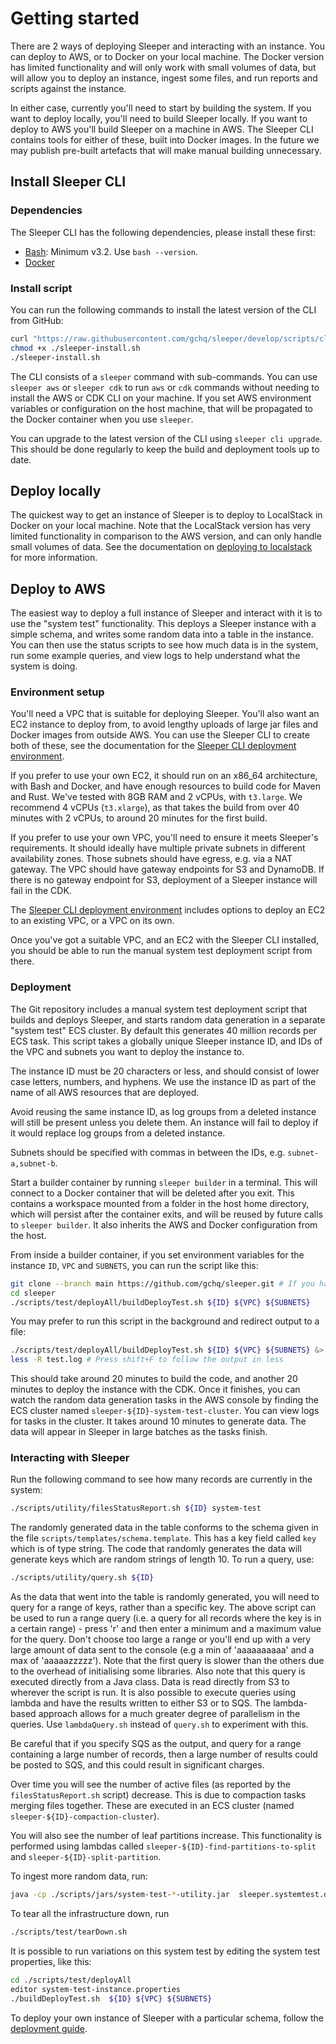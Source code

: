 Getting started
===============

There are 2 ways of deploying Sleeper and interacting with an instance. You can deploy to AWS, or to Docker on your
local machine. The Docker version has limited functionality and will only work with small volumes of data, but will
allow you to deploy an instance, ingest some files, and run reports and scripts against the instance.

In either case, currently you'll need to start by building the system. If you want to deploy locally, you'll need to
build Sleeper locally. If you want to deploy to AWS you'll build Sleeper on a machine in AWS. The Sleeper CLI contains
tools for either of these, built into Docker images. In the future we may publish pre-built artefacts that will make
manual building unnecessary.

## Install Sleeper CLI

### Dependencies

The Sleeper CLI has the following dependencies, please install these first:

* [Bash](https://www.gnu.org/software/bash/): Minimum v3.2. Use `bash --version`.
* [Docker](https://docs.docker.com/get-docker/)

### Install script

You can run the following commands to install the latest version of the CLI from GitHub:

```bash
curl "https://raw.githubusercontent.com/gchq/sleeper/develop/scripts/cli/install.sh" -o ./sleeper-install.sh
chmod +x ./sleeper-install.sh
./sleeper-install.sh
```

The CLI consists of a `sleeper` command with sub-commands. You can use `sleeper aws` or `sleeper cdk` to run `aws` or
`cdk` commands without needing to install the AWS or CDK CLI on your machine. If you set AWS environment variables or
configuration on the host machine, that will be propagated to the Docker container when you use `sleeper`.

You can upgrade to the latest version of the CLI using `sleeper cli upgrade`. This should be done regularly to keep the
build and deployment tools up to date.

## Deploy locally

The quickest way to get an instance of Sleeper is to deploy to LocalStack in Docker on your local machine. Note that the
LocalStack version has very limited functionality in comparison to the AWS version, and can only handle small volumes of
data. See the documentation on [deploying to localstack](deployment/deploy-to-localstack.md) for more information.

## Deploy to AWS

The easiest way to deploy a full instance of Sleeper and interact with it is to use the "system test" functionality.
This deploys a Sleeper instance with a simple schema, and writes some random data into a table in the instance. You can
then use the status scripts to see how much data is in the system, run some example queries, and view logs to help
understand what the system is doing.

### Environment setup

You'll need a VPC that is suitable for deploying Sleeper. You'll also want an EC2 instance to deploy from, to avoid
lengthy uploads of large jar files and Docker images from outside AWS. You can use the Sleeper CLI to create both of
these, see the documentation for the [Sleeper CLI deployment environment](deployment/cli-deployment-environment.md).

If you prefer to use your own EC2, it should run on an x86_64 architecture, with Bash and Docker, and have enough
resources to build code for Maven and Rust. We've tested with 8GB RAM and 2 vCPUs, with `t3.large`. We recommend 4 vCPUs
(`t3.xlarge`), as that takes the build from over 40 minutes with 2 vCPUs, to around 20 minutes for the first build.

If you prefer to use your own VPC, you'll need to ensure it meets Sleeper's requirements. It should ideally have
multiple private subnets in different availability zones. Those subnets should have egress, e.g. via a NAT gateway. The
VPC should have gateway endpoints for S3 and DynamoDB. If there is no gateway endpoint for S3, deployment of a Sleeper
instance will fail in the CDK.

The [Sleeper CLI deployment environment](deployment/cli-deployment-environment.md) includes options to deploy an EC2 to
an existing VPC, or a VPC on its own.

Once you've got a suitable VPC, and an EC2 with the Sleeper CLI installed, you should be able to run the manual system
test deployment script from there.

### Deployment

The Git repository includes a manual system test deployment script that builds and deploys Sleeper, and starts random
data generation in a separate "system test" ECS cluster. By default this generates 40 million records per ECS task. This
script takes a globally unique Sleeper instance ID, and IDs of the VPC and subnets you want to deploy the instance to.

The instance ID must be 20 characters or less, and should consist of lower case letters, numbers, and hyphens. We use
the instance ID as part of the name of all AWS resources that are deployed.

Avoid reusing the same instance ID, as log groups from a deleted instance will still be present unless you delete them.
An instance will fail to deploy if it would replace log groups from a deleted instance.

Subnets should be specified with commas in between the IDs, e.g. `subnet-a,subnet-b`.

Start a builder container by running `sleeper builder` in a terminal. This will connect to a Docker container that will
be deleted after you exit. This contains a workspace mounted from a folder in the host home directory, which will
persist after the container exits, and will be reused by future calls to `sleeper builder`. It also inherits the AWS
and Docker configuration from the host.

From inside a builder container, if you set environment variables for the instance `ID`, `VPC` and `SUBNETS`, you can
run the script like this:

```bash
git clone --branch main https://github.com/gchq/sleeper.git # If you haven't checked out the Git repository yet
cd sleeper
./scripts/test/deployAll/buildDeployTest.sh ${ID} ${VPC} ${SUBNETS}
```

You may prefer to run this script in the background and redirect output to a file:

```bash
./scripts/test/deployAll/buildDeployTest.sh ${ID} ${VPC} ${SUBNETS} &> test.log &
less -R test.log # Press shift+F to follow the output in less
```

This should take around 20 minutes to build the code, and another 20 minutes to deploy the instance with the CDK. Once
it finishes, you can watch the random data generation tasks in the AWS console by finding the ECS cluster
named `sleeper-${ID}-system-test-cluster`. You can view logs for tasks in the cluster. It takes around 10 minutes to
generate data. The data will appear in Sleeper in large batches as the tasks finish.

### Interacting with Sleeper

Run the following command to see how many records are currently in the system:

```bash
./scripts/utility/filesStatusReport.sh ${ID} system-test
```

The randomly generated data in the table conforms to the schema given in the file `scripts/templates/schema.template`.
This has a key field called `key` which is of type string. The code that randomly generates the data will generate keys
which are random strings of length 10. To run a query, use:

```bash
./scripts/utility/query.sh ${ID}
```

As the data that went into the table is randomly generated, you will need to query for a range of keys, rather than a
specific key. The above script can be used to run a range query (i.e. a query for all records where the key is in a
certain range) - press 'r' and then enter a minimum and a maximum value for the query. Don't choose too large a range or
you'll end up with a very large amount of data sent to the console (e.g a min of 'aaaaaaaaaa' and a max of
'aaaaazzzzz'). Note that the first query is slower than the others due to the overhead of initialising some libraries.
Also note that this query is executed directly from a Java class. Data is read directly from S3 to wherever the script
is run. It is also possible to execute queries using lambda and have the results written to either S3 or to SQS. The
lambda-based approach allows for a much greater degree of parallelism in the queries. Use `lambdaQuery.sh` instead of
`query.sh` to experiment with this.

Be careful that if you specify SQS as the output, and query for a range containing a large number of records, then a
large number of results could be posted to SQS, and this could result in significant charges.

Over time you will see the number of active files (as reported by the `filesStatusReport.sh` script) decrease. This is
due to compaction tasks merging files together. These are executed in an ECS cluster (named
`sleeper-${ID}-compaction-cluster`).

You will also see the number of leaf partitions increase. This functionality is performed using lambdas called
`sleeper-${ID}-find-partitions-to-split` and `sleeper-${ID}-split-partition`.

To ingest more random data, run:

```bash
java -cp ./scripts/jars/system-test-*-utility.jar  sleeper.systemtest.drivers.ingest.RunWriteRandomDataTaskOnECS ${ID} system-test
```

To tear all the infrastructure down, run

```bash
./scripts/test/tearDown.sh
```

It is possible to run variations on this system test by editing the system test properties, like this:

```bash
cd ./scripts/test/deployAll
editor system-test-instance.properties
./buildDeployTest.sh  ${ID} ${VPC} ${SUBNETS}
```

To deploy your own instance of Sleeper with a particular schema, follow the [deployment guide](deployment-guide.md).
